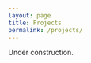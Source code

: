```yaml
---
layout: page
title: Projects
permalink: /projects/
---
```


Under construction.

[jekyll-organization]: https://github.com/jekyll
